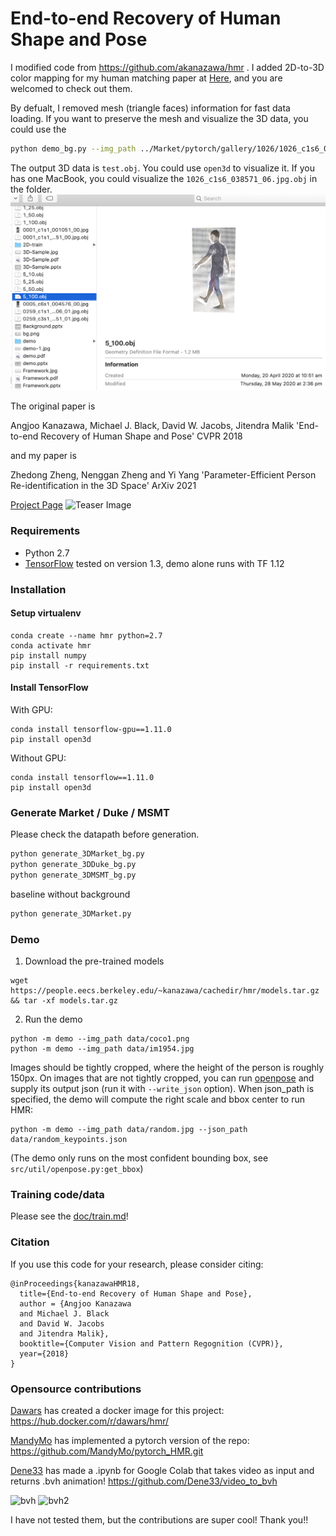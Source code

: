 # End-to-end Recovery of Human Shape and Pose

I modified code from https://github.com/akanazawa/hmr . I added 2D-to-3D color mapping for my human matching paper at [Here](https://arxiv.org/abs/2006.04569), and you are welcomed to check out them.  

By defualt, I removed mesh (triangle faces) information for fast data loading.
If you want to preserve the mesh and visualize the 3D data, you could use the
```bash
python demo_bg.py --img_path ../Market/pytorch/gallery/1026/1026_c1s6_038571_06.jpg #please change to your image path
```
The output 3D data is `test.obj`. You could use `open3d` to visualize it.
If you has one MacBook, you could visualize the `1026_c1s6_038571_06.jpg.obj` in the folder.
![](https://github.com/layumi/hmr/blob/master/hmr.png)

The original paper is 

Angjoo Kanazawa, Michael J. Black, David W. Jacobs, Jitendra Malik 'End-to-end Recovery of Human Shape and Pose' CVPR 2018

and my paper is

Zhedong Zheng, Nenggan Zheng and Yi Yang 'Parameter-Efficient Person Re-identification in the 3D Space' ArXiv 2021

[Project Page](https://akanazawa.github.io/hmr/)
![Teaser Image](https://github.com/layumi/hmr/blob/master/demo.png)

### Requirements
- Python 2.7
- [TensorFlow](https://www.tensorflow.org/) tested on version 1.3, demo alone runs with TF 1.12

### Installation

#### Setup virtualenv
```
conda create --name hmr python=2.7
conda activate hmr
pip install numpy
pip install -r requirements.txt
```
#### Install TensorFlow
With GPU:
```
conda install tensorflow-gpu==1.11.0
pip install open3d 
```
Without GPU:
```
conda install tensorflow==1.11.0
pip install open3d 
```

### Generate Market / Duke / MSMT
Please check the datapath before generation.
```bash
python generate_3DMarket_bg.py
python generate_3DDuke_bg.py
python generate_3DMSMT_bg.py
```

baseline without background
```bash
python generate_3DMarket.py
```

### Demo

1. Download the pre-trained models
```
wget https://people.eecs.berkeley.edu/~kanazawa/cachedir/hmr/models.tar.gz && tar -xf models.tar.gz
```

2. Run the demo
```
python -m demo --img_path data/coco1.png
python -m demo --img_path data/im1954.jpg
```

Images should be tightly cropped, where the height of the person is roughly 150px.
On images that are not tightly cropped, you can run
[openpose](https://github.com/CMU-Perceptual-Computing-Lab/openpose) and supply
its output json (run it with `--write_json` option).
When json_path is specified, the demo will compute the right scale and bbox center to run HMR:
```
python -m demo --img_path data/random.jpg --json_path data/random_keypoints.json
```
(The demo only runs on the most confident bounding box, see `src/util/openpose.py:get_bbox`)

### Training code/data
Please see the [doc/train.md](https://github.com/akanazawa/hmr/blob/master/doc/train.md)!

### Citation
If you use this code for your research, please consider citing:
```
@inProceedings{kanazawaHMR18,
  title={End-to-end Recovery of Human Shape and Pose},
  author = {Angjoo Kanazawa
  and Michael J. Black
  and David W. Jacobs
  and Jitendra Malik},
  booktitle={Computer Vision and Pattern Regognition (CVPR)},
  year={2018}
}
```

### Opensource contributions
[Dawars](https://github.com/Dawars) has created a docker image for this project: https://hub.docker.com/r/dawars/hmr/

[MandyMo](https://github.com/MandyMo) has implemented a pytorch version of the repo: https://github.com/MandyMo/pytorch_HMR.git

[Dene33](https://github.com/Dene33) has made a .ipynb for Google Colab that takes video as input and returns .bvh animation!
https://github.com/Dene33/video_to_bvh 

<img alt="bvh" src="https://i.imgur.com/QxML83b.gif" /><img alt="" src="https://i.imgur.com/vfge7DS.gif" />
<img alt="bvh2" src=https://i.imgur.com/UvBM1gv.gif />

I have not tested them, but the contributions are super cool! Thank you!!


